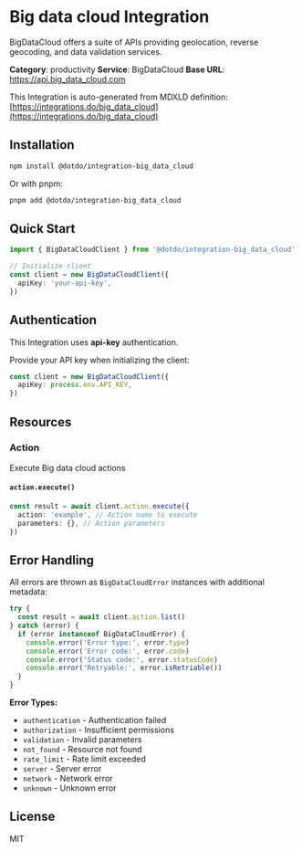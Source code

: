 # Big data cloud Integration

BigDataCloud offers a suite of APIs providing geolocation, reverse geocoding, and data validation services.

**Category**: productivity
**Service**: BigDataCloud
**Base URL**: https://api.big_data_cloud.com

This Integration is auto-generated from MDXLD definition: [https://integrations.do/big_data_cloud](https://integrations.do/big_data_cloud)

## Installation

```bash
npm install @dotdo/integration-big_data_cloud
```

Or with pnpm:

```bash
pnpm add @dotdo/integration-big_data_cloud
```

## Quick Start

```typescript
import { BigDataCloudClient } from '@dotdo/integration-big_data_cloud'

// Initialize client
const client = new BigDataCloudClient({
  apiKey: 'your-api-key',
})
```

## Authentication

This Integration uses **api-key** authentication.

Provide your API key when initializing the client:

```typescript
const client = new BigDataCloudClient({
  apiKey: process.env.API_KEY,
})
```

## Resources

### Action

Execute Big data cloud actions

#### `action.execute()`

```typescript
const result = await client.action.execute({
  action: 'example', // Action name to execute
  parameters: {}, // Action parameters
})
```

## Error Handling

All errors are thrown as `BigDataCloudError` instances with additional metadata:

```typescript
try {
  const result = await client.action.list()
} catch (error) {
  if (error instanceof BigDataCloudError) {
    console.error('Error type:', error.type)
    console.error('Error code:', error.code)
    console.error('Status code:', error.statusCode)
    console.error('Retryable:', error.isRetriable())
  }
}
```

**Error Types:**

- `authentication` - Authentication failed
- `authorization` - Insufficient permissions
- `validation` - Invalid parameters
- `not_found` - Resource not found
- `rate_limit` - Rate limit exceeded
- `server` - Server error
- `network` - Network error
- `unknown` - Unknown error

## License

MIT
